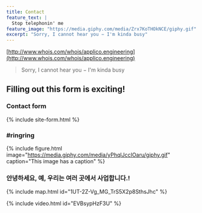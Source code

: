 ```yaml
---
title: Contact
feature_text: |
  Stop telephonin' me
feature_image: "https://media.giphy.com/media/Zrx7KoTHOkNCE/giphy.gif"
excerpt: "Sorry, I cannot hear you − I'm kinda busy"
---
```


[http://www.whois.com/whois/applico.engineering](http://www.whois.com/whois/applico.engineering)

> Sorry, I cannot hear you − I'm kinda busy

## Filling out this form is exciting!

### Contact form

{% include site-form.html %}

### #ringring

{% include figure.html image="https://media.giphy.com/media/yPhqlJccIOaru/giphy.gif" caption="This image has a caption" %}

### 안녕하세요, 예, 우리는 여러 곳에서 사업합니다.!

{% include map.html id="1UT-2Z-Vg_MG_TrS5X2p8SthsJhc" %}

{% include video.html id="EVBsypHzF3U" %}